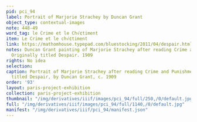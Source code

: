 ```yaml
---
pid: pci_94
label: Portrait of Marjorie Strachey by Duncan Grant
object_type: contextual-images
note: 448-49
word_tag: le Crime et le Ch√¢timent
item: Le Crime et le ch√¢timent
link: https://mathomhouse.typepad.com/bluestocking/2011/04/despair.html
notes: Duncan Grant painting of Marjorie Strachey after reading Crime and Punishment.
  Originally titled Despair. 1909
rights: No idea
selection: 
caption: Portrait of Marjorie Strachey after reading Crime and Punishment, originally
  titled Despair, by Duncan Grant, c. 1909
order: '93'
layout: paris-project-exhibition
collection: paris-project-exhibition
thumbnail: "/img/derivatives/iiif/images/pci_94/full/250,/0/default.jpg"
full: "/img/derivatives/iiif/images/pci_94/full/1140,/0/default.jpg"
manifest: "/img/derivatives/iiif/pci_94/manifest.json"
---
```


